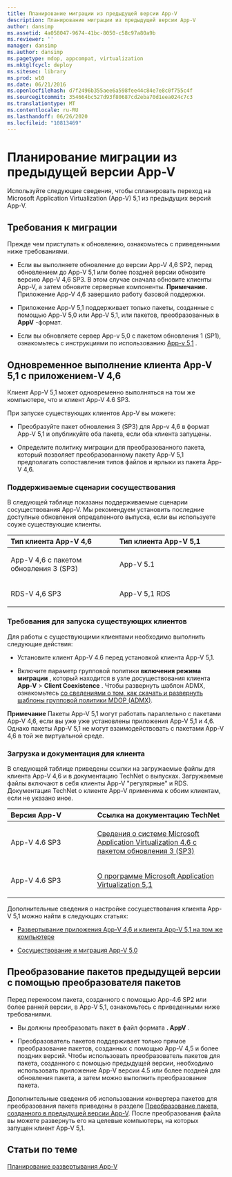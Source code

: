 ```yaml
---
title: Планирование миграции из предыдущей версии App-V
description: Планирование миграции из предыдущей версии App-V
author: dansimp
ms.assetid: 4a058047-9674-41bc-8050-c58c97a80a9b
ms.reviewer: ''
manager: dansimp
ms.author: dansimp
ms.pagetype: mdop, appcompat, virtualization
ms.mktglfcycl: deploy
ms.sitesec: library
ms.prod: w10
ms.date: 06/21/2016
ms.openlocfilehash: d7f2496b355aee6a598fee44c84e7e8c0f755c4f
ms.sourcegitcommit: 354664bc527d93f80687cd2eba70d1eea024c7c3
ms.translationtype: MT
ms.contentlocale: ru-RU
ms.lasthandoff: 06/26/2020
ms.locfileid: "10813469"
---
```

# Планирование миграции из предыдущей версии App-V


Используйте следующие сведения, чтобы спланировать переход на Microsoft Application Virtualization (App-V) 5,1 из предыдущих версий App-V.

## Требования к миграции


Прежде чем приступать к обновлению, ознакомьтесь с приведенными ниже требованиями.

-   Если вы выполняете обновление до версии App-V 4,6 SP2, перед обновлением до App-V 5,1 или более поздней версии обновите версию App-V 4,6 SP3. В этом случае сначала обновите клиенты App-V, а затем обновите серверные компоненты.
**Примечание.** Приложение App-V 4,6 завершило работу базовой поддержки.

-   Приложение App-V 5,1 поддерживает только пакеты, созданные с помощью App-V 5,0 или App-V 5,1, или пакетов, преобразованных в **AppV** -формат.

-   Если вы обновляете сервер App-v 5,0 с пакетом обновления 1 (SP1), ознакомьтесь с инструкциями по использованию [App-v 5,1](about-app-v-51.md#bkmk-migrate-to-51) .

## Одновременное выполнение клиента App-V 5,1 с приложением-V 4,6


Клиент App-V 5,1 может одновременно выполняться на том же компьютере, что и клиент App-V 4.6 SP3.

При запуске существующих клиентов App-V вы можете:

-   Преобразуйте пакет обновления 3 (SP3) для App-v 4,6 в формат App-V 5,1 и опубликуйте оба пакета, если оба клиента запущены.

-   Определите политику миграции для преобразованного пакета, который позволяет преобразованному пакету App-V 5,1 предполагать сопоставления типов файлов и ярлыки из пакета App-V 4,6.

### Поддерживаемые сценарии сосуществования

В следующей таблице показаны поддерживаемые сценарии сосуществования App-V. Мы рекомендуем установить последние доступные обновления определенного выпуска, если вы используете соуже существующие клиенты.

<table>
<colgroup>
<col width="50%" />
<col width="50%" />
</colgroup>
<thead>
<tr class="header">
<th align="left">Тип клиента App-V 4,6</th>
<th align="left">Тип клиента App-V 5,1</th>
</tr>
</thead>
<tbody>
<tr class="odd">
<td align="left"><p>App-V 4,6 с пакетом обновления 3 (SP3)</p></td>
<td align="left"><p>App-V 5.1</p></td>
</tr>
<tr class="even">
<td align="left"><p>RDS-V 4,6 SP3</p></td>
<td align="left"><p>App-V 5,1 RDS</p></td>
</tr>
</tbody>
</table>

 

### Требования для запуска существующих клиентов

Для работы с существующими клиентами необходимо выполнить следующие действия:

-   Установите клиент App-V 4.6 перед установкой клиента App-V 5,1.

-   Включите параметр групповой политики **включения режима миграции** , который находится в узле досуществования клиента **App-V** &gt; **Client Coexistence** . Чтобы развернуть шаблон ADMX, ознакомьтесь [со сведениями о том, как скачать и развернуть шаблоны групповой политики MDOP (ADMX)](https://technet.microsoft.com/library/dn659707.aspx).

**Примечание**  Пакеты App-V 5,1 могут работать параллельно с пакетами App-V 4,6, если вы уже уже установлены приложения App-V 5,1 и 4,6. Однако пакеты App-V 5,1 не могут взаимодействовать с пакетами App-V 4,6 в той же виртуальной среде.

 

### Загрузка и документация для клиента

В следующей таблице приведены ссылки на загружаемые файлы для клиента App-V 4,6 и в документацию TechNet о выпусках. Загружаемые файлы включают в себя клиенты App-V "регулярные" и RDS. Документация TechNet о клиенте App-V применима к обоим клиентам, если не указано иное.

<table>
<colgroup>
<col width="33%" />
<col width="50%" />
</colgroup>
<thead>
<tr class="header">
<th align="left">Версия App-V</th>
<th align="left">Ссылка на документацию TechNet</th>
</tr>
</thead>
<tbody>
<tr class="odd">
<td align="left"><p>App-V 4.6 SP3</p></td>
<td align="left"><p><a href="https://technet.microsoft.com/library/dn511019.aspx" data-raw-source="[About Microsoft Application Virtualization 4.6 SP3](https://technet.microsoft.com/library/dn511019.aspx)">Сведения о системе Microsoft Application Virtualization 4.6 с пакетом обновления 3 (SP3)</a></p></td>
</tr>
<tr class="even">
<td align="left"><p>App-V 4.6 SP3</p></td>
<td align="left"><p><a href="about-app-v-51.md" data-raw-source="[About Microsoft Application Virtualization 5.1](about-app-v-51.md)">О программе Microsoft Application Virtualization 5,1</a></p></td>
</tr>
</tbody>
</table>

 

Дополнительные сведения о настройке сосуществования клиента App-V 5,1 можно найти в следующих статьях:

-   [Развертывание приложения App-V 4,6 и клиента App-V 5,1 на том же компьютере](how-to-deploy-the-app-v-46-and-the-app-v--51-client-on-the-same-computer.md)

-   [Сосуществование и миграция App-V 5,0](https://technet.microsoft.com/windows/jj835811.aspx)

## <a href="" id="converting--previous-version--packages-using-the-package-converter-"></a>Преобразование пакетов предыдущей версии с помощью преобразователя пакетов


Перед переносом пакета, созданного с помощью App-4.6 SP2 или более ранней версии, в App-V 5,1, ознакомьтесь с приведенными ниже требованиями.

-   Вы должны преобразовать пакет в файл формата **. AppV** .

-   Преобразователь пакетов поддерживает только прямое преобразование пакетов, созданных с помощью App-V 4,5 и более поздних версий. Чтобы использовать преобразователь пакетов для пакета, созданного с помощью предыдущей версии, необходимо использовать приложение App-V версии 4.5 или более поздней для обновления пакета, а затем можно выполнить преобразование пакета.

Дополнительные сведения об использовании конвертера пакетов для преобразования пакета приведены в разделе [Преобразование пакета, созданного в предыдущей версии App-V](how-to-convert-a-package-created-in-a-previous-version-of-app-v51.md). После преобразования файла вы можете развернуть его на целевые компьютеры, на которых запущен клиент App-V 5,1.






## Статьи по теме


[Планирование развертывания App-V](planning-to-deploy-app-v51.md)

 

 





